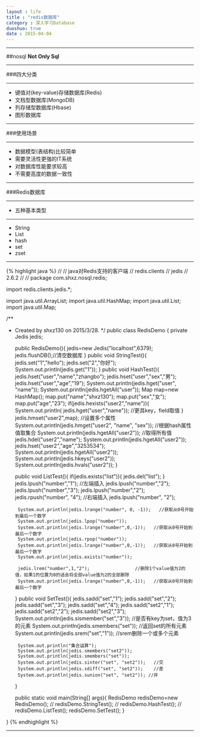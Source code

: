 ```yaml
---
layout : life
title : "redis数据库"
category : 深入学习Database
duoshuo: true
date : 2015-04-04
---
```


-------------

##nosql **Not Only Sql**

--------------

###四大分类

-------------

* 键值对(key-value)存储数据库(Redis)
* 文档型数据库(MongoDB)
* 列存储型数据库(Hbase)
* 图形数据库

-----------------

###使用场景

-----------------

* 数据模型(表结构)比较简单
* 需要灵活性更强的IT系统
* 对数据库性能要求较高
* 不需要高度的数据一致性

-----------------

###Redis数据库

----------------

* 五种基本类型

----------------

* String
* List
* hash
* set
* zset

-----------------


{% highlight java %}
//	    <dependencies>
//        <dependency>   java对Redis支持的客户端
//            <groupId>redis.clients</groupId>
//            <artifactId>jedis</artifactId>
//            <version>2.6.2</version>
//        </dependency>
//    </dependencies>
package com.shxz.nosql.redis;

import redis.clients.jedis.*;

import java.util.ArrayList;
import java.util.HashMap;
import java.util.List;
import java.util.Map;

/**
 * Created by shxz130 on 2015/3/28.
 */
public class RedisDemo {
    private Jedis jedis;

    public RedisDemo(){
        jedis=new Jedis("localhost",6379);
        jedis.flushDB();//清空数据库
    }
    public void StringTest(){
        jedis.set("1","hello");
        jedis.set("2","你好");
        System.out.println(jedis.get("1"));
    }
    public void HashTest(){
        jedis.hset("user","name","zhangbo");
        jedis.hset("user","sex","男");
        jedis.hset("user","age","19");
        System.out.println(jedis.hget("user", "name"));
        System.out.println(jedis.hgetAll("user"));
        Map map=new HashMap();
        map.put("name","shxz130");
        map.put("sex","女");
        map.put("age","23");
        if(jedis.hexists("user2","name")){
            System.out.println( jedis.hget("user","name"));         //更具key，field取值
        }
        jedis.hmset("user2",map);                                     //设置多个属性
        System.out.println(jedis.hmget("user2", "name", "sex"));   //根据hash属性值取集合
        System.out.println(jedis.hgetAll("user2"));                  //取得所有值
        jedis.hdel("user2","name");
        System.out.println(jedis.hgetAll("user2"));
        jedis.hset("user2","age","3253534");
        System.out.println(jedis.hgetAll("user2"));
        System.out.println(jedis.hkeys("user2"));
        System.out.println(jedis.hvals("user2"));
    }

    public void ListTest(){
        if(jedis.exists("list")){
            jedis.del("list");
        }
        jedis.lpush("number","1");          //左端插入
        jedis.lpush("number","2");
        jedis.lpush("number","3");
        jedis.lpush("number","2");
        jedis.rpush("number", "4");           //右端插入
        jedis.lpush("number", "2");

        System.out.println(jedis.lrange("number", 0, -1));   //获取从0号开始到最后一个数字
        System.out.println(jedis.lpop("number"));
        System.out.println(jedis.lrange("number",0,-1));   //获取从0号开始到最后一个数字
        System.out.println(jedis.rpop("number"));
        System.out.println(jedis.lrange("number",0,-1));   //获取从0号开始到最后一个数字
        System.out.println(jedis.exists("number"));

        jedis.lrem("number",1,"2");                 //删除1个value值为2的值，如果1的位置为0的话会将全部value值为2的全部删除
        System.out.println(jedis.lrange("number",0,-1));   //获取从0号开始到最后一个数字

    }
    public void SetTest(){
        jedis.sadd("set","1");
        jedis.sadd("set","2");
        jedis.sadd("set","3");
        jedis.sadd("set","4");
        jedis.sadd("set2","1");
        jedis.sadd("set2","2");
        jedis.sadd("set2","3");
        System.out.println(jedis.sismember("set","3")); //是否有key为set，值为3的元素
        System.out.println(jedis.smembers("set"));       //返回set的所有元素
        System.out.println(jedis.srem("set","1"));      //srem删除一个或多个元素

        System.out.println("集合运算");
        System.out.println(jedis.smembers("set2"));
        System.out.println(jedis.smembers("set"));
        System.out.println(jedis.sinter("set", "set2"));   //交
        System.out.println(jedis.sdiff("set", "set2"));    //差
        System.out.println(jedis.sunion("set", "set2")); //并
    }



    public static void main(String[] args){
        RedisDemo redisDemo=new RedisDemo();
//        redisDemo.StringTest();
//        redisDemo.HashTest();
//        redisDemo.ListTest();
        redisDemo.SetTest();
    }

}
{% endhighlight %}

----------------


 